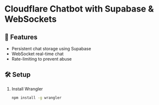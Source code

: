 # Cloudflare Chatbot with Supabase & WebSockets

## 🚀 Features
- Persistent chat storage using Supabase
- WebSocket real-time chat
- Rate-limiting to prevent abuse

## 🛠 Setup
1. Install Wrangler
   ```sh
   npm install -g wrangler
